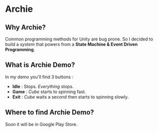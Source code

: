 # Archie
## Why Archie?
Common programming methods for Unity are bug prone. So I decided to build a *system* that powers from a **State Machine & Event Driven Programming**.
## What is Archie Demo?
In my demo you'll find 3 buttons : 
* **Idle** : Stops. *Everything* stops.
* **Game** : *Cube* starts to spinning fast.
* **Exit** : *Cube* waits a second then starts to spinning slowly.
## Where to find Archie Demo?
Soon it will be in Google Play Store.
